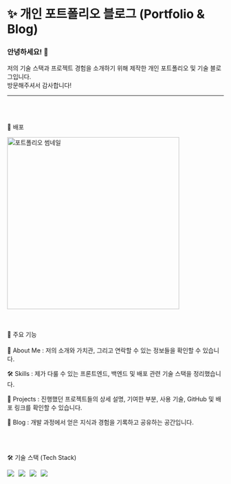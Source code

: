 # ✨ 개인 포트폴리오 블로그 (Portfolio & Blog)


### 안녕하세요! 👋
저의 기술 스택과 프로젝트 경험을 소개하기 위해 제작한 개인 포트폴리오 및 기술 블로그입니다.  
방문해주셔서 감사합니다!

---
<br />
<br />


🔗 배포  

<a href="https://minjoo-portfolio.vercel.app/">
  <img src="https://minjoo-portfolio.vercel.app/thumbnail.png" alt="포트폴리오 썸네일" width="400px" />
</a>

<br />
<br />
<br />


🚀 주요 기능  
<br />
👤 About Me : 저의 소개와 가치관, 그리고 연락할 수 있는 정보들을 확인할 수 있습니다.

🛠️ Skills : 제가 다룰 수 있는 프론트엔드, 백엔드 및 배포 관련 기술 스택을 정리했습니다.

📂 Projects : 진행했던 프로젝트들의 상세 설명, 기여한 부분, 사용 기술, GitHub 및 배포 링크를 확인할 수 있습니다.

📝 Blog : 개발 과정에서 얻은 지식과 경험을 기록하고 공유하는 공간입니다.

<br />
<br />

🛠️ 기술 스택 (Tech Stack)
<div style="display: flex; flex-direction: row; gap: 10px;">
  <img src="https://img.shields.io/badge/React-61DAFB?style=for-the-badge&logo=react&logoColor=black" />
  <img src="https://img.shields.io/badge/Next.js-000000?style=for-the-badge&logo=nextdotjs&logoColor=white" />
  <img src="https://img.shields.io/badge/TypeScript-3178C6?style=for-the-badge&logo=typescript&logoColor=white" />
  <img src="https://img.shields.io/badge/Tailwind_CSS-38B2AC?style=for-the-badge&logo=tailwind-css&logoColor=white" />
</div>


<br />
